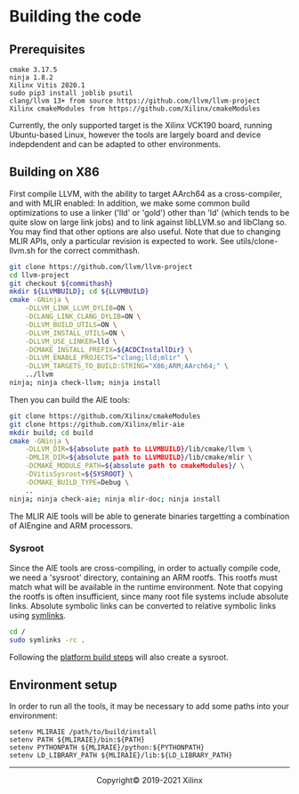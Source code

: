 # Building the code

## Prerequisites

```
cmake 3.17.5
ninja 1.8.2
Xilinx Vitis 2020.1
sudo pip3 install joblib psutil
clang/llvm 13+ from source https://github.com/llvm/llvm-project
Xilinx cmakeModules from https://github.com/Xilinx/cmakeModules
```

Currently, the only supported target is the Xilinx VCK190 board, running Ubuntu-based Linux, however
the tools are largely board and device indepdendent and can be adapted to other environments.

## Building on X86

First compile LLVM, with the ability to target AArch64 as a cross-compiler, and with MLIR enabled:
In addition, we make some common build optimizations to use a linker ('lld' or 'gold') other than
'ld' (which tends to be quite slow on large link jobs) and to link against libLLVM.so and libClang
so.  You may find that other options are also useful.  Note that due to changing MLIR APIs, only a
particular revision is expected to work.  See utils/clone-llvm.sh for the correct commithash.

```sh
git clone https://github.com/llvm/llvm-project
cd llvm-project
git checkout ${commithash}
mkdir ${LLVMBUILD}; cd ${LLVMBUILD}
cmake -GNinja \
    -DLLVM_LINK_LLVM_DYLIB=ON \
    -DCLANG_LINK_CLANG_DYLIB=ON \
    -DLLVM_BUILD_UTILS=ON \
    -DLLVM_INSTALL_UTILS=ON \
    -DLLVM_USE_LINKER=lld \
    -DCMAKE_INSTALL_PREFIX=${ACDCInstallDir} \
    -DLLVM_ENABLE_PROJECTS="clang;lld;mlir" \
    -DLLVM_TARGETS_TO_BUILD:STRING="X86;ARM;AArch64;" \
    ../llvm
ninja; ninja check-llvm; ninja install
```

Then you can build the AIE tools:
```sh
git clone https://github.com/Xilinx/cmakeModules
git clone https://github.com/Xilinx/mlir-aie
mkdir build; cd build
cmake -GNinja \
    -DLLVM_DIR=${absolute path to LLVMBUILD}/lib/cmake/llvm \
    -DMLIR_DIR=${absolute path to LLVMBUILD}/lib/cmake/mlir \
    -DCMAKE_MODULE_PATH=${absolute path to cmakeModules}/ \
    -DVitisSysroot=${SYSROOT} \
    -DCMAKE_BUILD_TYPE=Debug \
    ..
ninja; ninja check-aie; ninja mlir-doc; ninja install
```

The MLIR AIE tools will be able to generate binaries targetting a combination of AIEngine and ARM processors.

### Sysroot
Since the AIE tools are cross-compiling, in order to actually compile code, we need a 'sysroot' directory,
containing an ARM rootfs.  This rootfs must match what will be available in the runtime environment.
Note that copying the rootfs is often insufficient, since many root file systems include absolute links.
Absolute symbolic links can be converted to relative symbolic links using [symlinks](https://github.com/brandt/symlinks).

```sh
cd /
sudo symlinks -rc .
```
Following the [platform build steps](Platform.md) will also create a sysroot.

## Environment setup
In order to run all the tools, it may be necessary to add some paths into your environment:

```
setenv MLIRAIE /path/to/build/install
setenv PATH ${MLIRAIE}/bin:${PATH}
setenv PYTHONPATH ${MLIRAIE}/python:${PYTHONPATH}
setenv LD_LIBRARY_PATH ${MLIRAIE}/lib:${LD_LIBRARY_PATH}
```

-----

<p align="center">Copyright&copy; 2019-2021 Xilinx</p>
